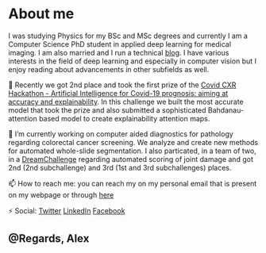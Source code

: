 # About me

 I was studying Physics for my BSc and MSc degrees and currently I am a Computer Science PhD student in applied deep learning for medical imaging. I am also married and I run a technical [blog](https://olaralex.com). I have various interests in the field of deep learning and especially in computer vision but I enjoy reading about advancements in other subfields as well. 
 
🔭 Recently we got 2nd place and took the first prize of the [Covid CXR Hackathon - Artificial Intelligence for Covid-19 prognosis: aiming at accuracy and explainability](https://ai4covid-hackathon.it/accresults/). In this challenge we built the most accurate model that took the prize and also submitted a sophisticated Bahdanau-attention based model to create explainability attention maps.
 
🔭 I’m currently working on computer aided diagnostics for pathology regarding colorectal cancer screening. We analyze and create new methods for automated whole-slide segmentation. I also particated, in a team of two, in a [DreamChallenge](https://www.synapse.org/#!Synapse:syn20545111/wiki/594083) regarding automated scoring of joint damage and got 2nd (2nd subchallenge) and 3rd (1st and 3rd subchallenges) places.

📫 How to reach me: you can reach my on my personal email that is present on my webpage or through [here](mailto:olaralex@student.elte.hu)
 
⚡ Social: [Twitter](https://twitter.com/qbeer666) [LinkedIn](https://www.linkedin.com/in/alex-olar/) [Facebook](https://www.facebook.com/qbeer666) 

## @Regards, Alex
